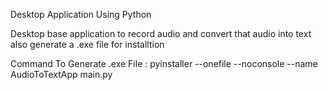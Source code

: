 Desktop Application Using Python

Desktop base application to record audio and convert that audio into text also generate a .exe file for installtion


Command To Generate .exe File :
pyinstaller --onefile --noconsole --name AudioToTextApp main.py
